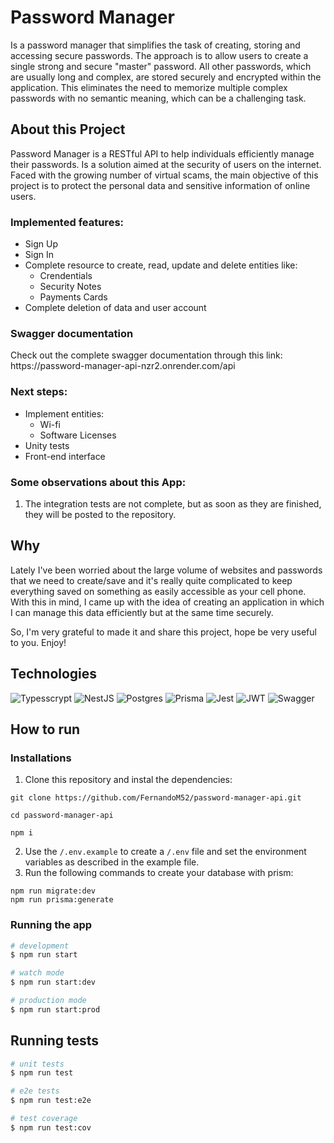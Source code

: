 # Password Manager

Is a password manager that simplifies the task of creating, storing and accessing secure passwords. The approach is to allow users to create a single strong and secure "master" password. All other passwords, which are usually long and complex, are stored securely and encrypted within the application. This eliminates the need to memorize multiple complex passwords with no semantic meaning, which can be a challenging task.

## About this Project

Password Manager is a RESTful API to help individuals efficiently manage their passwords. Is a solution aimed at the security of users on the internet. Faced with the growing number of virtual scams, the main objective of this project is to protect the personal data and sensitive information of online users.

<h3>Implemented features:</h3>

- Sign Up
- Sign In
- Complete resource to create, read, update and delete entities like:
  - Crendentials
  - Security Notes
  - Payments Cards
- Complete deletion of data and user account

<h3>Swagger documentation</h3>
Check out the complete swagger documentation through this link: https://password-manager-api-nzr2.onrender.com/api

<h3>Next steps:</h3>

- Implement entities:
  - Wi-fi
  - Software Licenses
- Unity tests
- Front-end interface

<h3>Some observations about this App:</h3>

1. The integration tests are not complete, but as soon as they are finished, they will be posted to the repository.

## Why

Lately I've been worried about the large volume of websites and passwords that we need to create/save and it's really quite complicated to keep everything saved on something as easily accessible as your cell phone. With this in mind, I came up with the idea of ​​creating an application in which I can manage this data efficiently but at the same time securely.

So, I'm very grateful to made it and share this project, hope be very useful to you. Enjoy! 

## Technologies

<div>

  ![Typesscrypt](https://img.shields.io/badge/TypeScript-3178C6.svg?style=for-the-badge&logo=TypeScript&logoColor=white)
  ![NestJS](https://img.shields.io/badge/nestjs-%23E0234E.svg?style=for-the-badge&logo=nestjs&logoColor=white)
  ![Postgres](https://img.shields.io/badge/postgres-%23316192.svg?style=for-the-badge&logo=postgresql&logoColor=white)
  ![Prisma](https://img.shields.io/badge/Prisma-3982CE?style=for-the-badge&logo=Prisma&logoColor=white)
  ![Jest](https://img.shields.io/badge/-jest-%23C21325?style=for-the-badge&logo=jest&logoColor=white)
  ![JWT](https://img.shields.io/badge/JWT-black?style=for-the-badge&logo=JSON%20web%20tokens)
  ![Swagger](https://img.shields.io/badge/Swagger-85EA2D.svg?style=for-the-badge&logo=Swagger&logoColor=black)
</div>

## How to run

<h3>Installations</h3>

1. Clone this repository and instal the dependencies:

```
git clone https://github.com/FernandoM52/password-manager-api.git

cd password-manager-api

npm i
```

2. Use the `/.env.example` to create a `/.env` file and set the environment variables as described in the example file.
3. Run the following commands to create your database with prism:

```
npm run migrate:dev
npm run prisma:generate
```

<h3>Running the app</h3>

```bash
# development
$ npm run start

# watch mode
$ npm run start:dev

# production mode
$ npm run start:prod
```

## Running tests

```bash
# unit tests
$ npm run test

# e2e tests
$ npm run test:e2e

# test coverage
$ npm run test:cov
```
